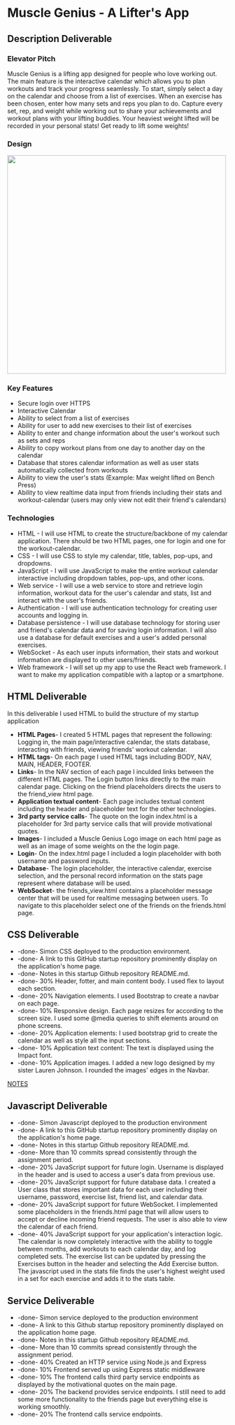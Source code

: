 # Muscle Genius - A Lifter's App
## Description Deliverable
### Elevator Pitch
Muscle Genius is a lifting app designed for people who love working out. The main feature is the interactive calendar which allows you to plan workouts and track your progress seamlessly. To start, simply select a day on the calendar and choose from a list of exercises. When an exercise has been chosen, enter how many sets and reps you plan to do. Capture every set, rep, and weight while working out to share your achievements and workout plans with your lifting buddies. Your heaviest weight lifted will be recorded in your personal stats! Get ready to lift some weights!
### Design
<img src="https://github.com/garretttolmanj/startup/assets/135668991/a15c7556-80dc-4cf7-8668-73da52949681" width="500"> 

### Key Features
+ Secure login over HTTPS
+ Interactive Calendar
+ Ability to select from a list of exercises
+ Ability for user to add new exercises to their list of exercises
+ Ability to enter and change information about the user's workout such as sets and reps
+ Ability to copy workout plans from one day to another day on the calendar
+ Database that stores calendar information as well as user stats automatically collected from workouts
+ Ability to view the user's stats \(Example: Max weight lifted on Bench Press)
+ Ability to view realtime data input from friends including their stats and workout-calendar \(users may only view not edit their friend's calendars)
### Technologies
+ HTML - I will use HTML to create the structure/backbone of my calendar application. There should be two HTML pages, one for login and one for the workout-calendar.
+ CSS - I will use CSS to style my calendar, title, tables, pop-ups, and dropdowns.
+ JavaScript - I will use JavaScript to make the entire workout calendar interactive including dropdown tables, pop-ups, and other icons.
+ Web service - I will use a web service to store and retrieve login information, workout data for the user's calendar and stats, list and interact with the user's friends. 
+ Authentication - I will use authentication technology for creating user accounts and logging in.
+ Database persistence - I will use database technology for storing user and friend's calendar data and for saving login information. I will also use a database for default exercises and a user's added personal exercises.
+ WebSocket - As each user inputs information, their stats and workout information are displayed to other users/friends.
+ Web framework - I will set up my app to use the React web framework. I want to make my application compatible with a laptop or a smartphone.

## HTML Deliverable
In this deliverable I used HTML to build the structure of my startup application
+ **HTML Pages**- I created 5 HTML pages that represent the following: Logging in, the main page/interactive calendar, the stats database, interacting with friends, viewing friends' workout calendar.
+ **HTML tags**- On each page I used HTML tags including BODY, NAV, MAIN, HEADER, FOOTER.
+ **Links**- In the NAV section of each page I inculded links between the different HTML pages. The Login button links directly to the main calendar page. Clicking on the friend placeholders directs the users to the friend_view html page.
+ **Application textual content**- Each page includes textual content including the header and placeholder text for the other technologies.
+ **3rd party service calls**- The quote on the login index.html is a placeholder for 3rd party service calls that will provide motivational quotes.
+ **Images**- I included a Muscle Genius Logo image on each html page as well as an image of some weights on the the login page.
+ **Login**- On the index.html page I included a login placeholder with both username and password inputs. 
+ **Database**- The login placeholder, the interactive calendar, exercise selection, and the personal record information on the stats page represent where database will be used.
+ **WebSocket**- the friends_view.html contains a placeholder message center that will be used for realtime messaging between users. To navigate to this placeholder select one of the friends on the friends.html page.

## CSS Deliverable
+ -done- Simon CSS deployed to the production environment.
+ -done- A link to this GitHub startup repository prominently display on the application's home page.
+ -done- Notes in this startup Github repository README.md.
+ -done- 30% Header, fotter, and main content body. I used flex to layout each section.
+ -done- 20% Navigation elements. I used Bootstrap to create a navbar on each page.
+ -done- 10% Responsive design. Each page resizes for according to the screen size. I used some @media queries to shift elements around on phone screens.
+ -done- 20% Application elements: I used bootstrap grid to create the calendar as well as style all the input sections.
+ -done- 10% Application text content: The text is displayed using the Impact font.
+ -done- 10% Application images. I added a new logo designed by my sister Lauren Johnson. I rounded the images' edges in the Navbar.

[NOTES](https://github.com/garretttolmanj/startup/blob/main/notes.md)

## Javascript Deliverable
+ -done- Simon Javascript deployed to the production environment
+ -done- A link to this GitHub startup repository prominently display on the application's home page.
+ -done- Notes in this startup Github repository README.md.
+ -done- More than 10 commits spread consistently through the assignment period.
+ -done- 20% JavaScript support for future login. Username is displayed in the header and is used to access a user's data from previous use.
+ -done- 20% JavaScript support for future database data. I created a User class that stores important data for each user including their username, password, exercise list, friend list, and calendar data.
+ -done- 20% JavaScript support for future WebSocket. I implemented some placeholders in the friends.html page that will allow users to accept or decline incoming friend requests. The user is also able to view the calendar of each friend.
+ -done- 40% JavaScript support for your application's interaction logic. The calendar is now completely interactive with the ability to toggle between months, add workouts to each calendar day, and log completed sets. The exercise list can be updated by pressing the Exercises button in the header and selecting the Add Exercise button. The javascript used in the stats file finds the user's highest weight used in a set for each exercise and adds it to the stats table.

## Service Deliverable
+ -done- Simon service deployed to the production environment
+ -done- A link to this Github startup repository prominently displayed on the application home page.
+ -done- Notes in this startup Github repository README.md.
+ -done- More than 10 commits spread consistently through the assignment period.
+ -done- 40% Created an HTTP service using Node.js and Express
+ -done- 10% Frontend served up using Express static middleware
+ -done- 10% The frontend calls third party service endpoints as displayed by the motivational quotes on the main page.
+ -done- 20% The backend provides service endpoints. I still need to add some more functionality to the friends page but everything else is working smoothly. 
+ -done- 20% The frontend calls service endpoints.